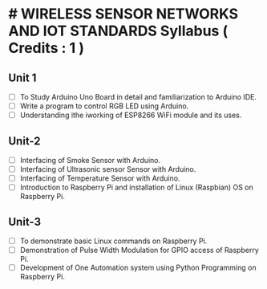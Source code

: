 # # WIRELESS SENSOR NETWORKS AND IOT STANDARDS Syllabus ( Credits : 1 )

## Unit 1

- [ ] To Study Arduino Uno Board in detail and familiarization to Arduino IDE.
- [ ] Write a program to control RGB LED using Arduino.
- [ ] Understanding ithe iworking of ESP8266 WiFi module and its uses.

## Unit-2

- [ ] Interfacing of Smoke Sensor with Arduino.
- [ ] Interfacing of Ultrasonic sensor Sensor with Arduino.
- [ ] Interfacing of Temperature Sensor with Arduino.
- [ ] Introduction to Raspberry Pi and installation of Linux (Raspbian) OS on Raspberry Pi.

## Unit-3

- [ ] To demonstrate basic Linux commands on Raspberry Pi.
- [ ] Demonstration of Pulse Width Modulation for GPIO access of Raspberry Pi.
- [ ] Development of One Automation system using Python Programming on Raspberry Pi.
